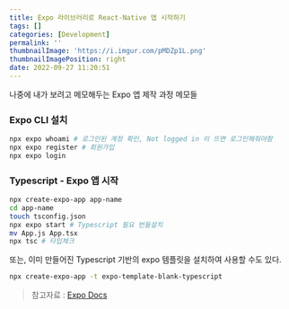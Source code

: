 ```yaml
---
title: Expo 라이브러리로 React-Native 앱 시작하기
tags: []
categories: [Development]
permalink: ''
thumbnailImage: 'https://i.imgur.com/pMDZp1L.png'
thumbnailImagePosition: right
date: 2022-09-27 11:20:51
---
```


나중에 내가 보려고 메모해두는 Expo 앱 제작 과정 메모들

<!--excerpt-->

### Expo CLI 설치

```bash
npx expo whoami # 로그인된 계정 확인, Not logged in 이 뜨면 로그인해줘야함
npx expo register # 회원가입
npx expo login
```

### Typescript - Expo 앱 시작

```bash
npx create-expo-app app-name
cd app-name
touch tsconfig.json
npx expo start # Typescript 필요 번들설치
mv App.js App.tsx
npx tsc # 타입체크
```

또는, 이미 만들어진 Typescript 기반의 expo 템플릿을 설치하여 사용할 수도 있다.

```bash
npx create-expo-app -t expo-template-blank-typescript
```

> 참고자료 : [Expo Docs]('https://docs.expo.dev/guides/typescript/')

